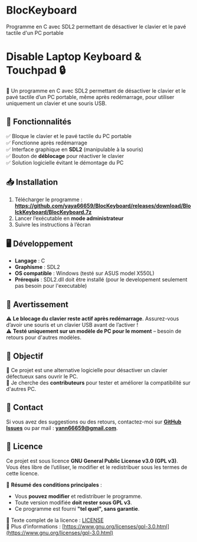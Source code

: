 # BlocKeyboard
Programme en C avec SDL2 permettant de désactiver le clavier et le pavé tactile d'un PC portable


# Disable Laptop Keyboard & Touchpad 🔒

🚀 Un programme en C avec SDL2 permettant de désactiver le clavier et le pavé tactile d’un PC portable, même après redémarrage, pour utiliser uniquement un clavier et une souris USB.

## 📌 Fonctionnalités
✅ Bloque le clavier et le pavé tactile du PC portable  
✅ Fonctionne après redémarrage  
✅ Interface graphique en **SDL2** (manipulable à la souris)  
✅ Bouton de **déblocage** pour réactiver le clavier  
✅ Solution logicielle évitant le démontage du PC  

## 📥 Installation
1. Télécharger le programme : **https://github.com/yaya66659/BlocKeyboard/releases/download/BlolckKeyboard/BlocKeyboard.7z**  
2. Lancer l’exécutable en **mode administrateur**  
3. Suivre les instructions à l’écran  

## 🖥️ Développement
- **Langage** : C  
- **Graphisme** : SDL2  
- **OS compatible** : Windows (testé sur ASUS model X550L)  
- **Prérequis** : SDL2.dll doit être installé  (pour le developement seulement pas besoin pour l'executable)

## 📢 Avertissement
⚠️ **Le blocage du clavier reste actif après redémarrage**. Assurez-vous d’avoir une souris et un clavier USB avant de l’activer !  
⚠️ **Testé uniquement sur un modèle de PC pour le moment** – besoin de retours pour d'autres modèles.  

## 🎯 Objectif
📌 Ce projet est une alternative logicielle pour désactiver un clavier défectueux sans ouvrir le PC.  
📌 Je cherche des **contributeurs** pour tester et améliorer la compatibilité sur d'autres PC.  

## 📩 Contact
Si vous avez des suggestions ou des retours, contactez-moi sur **[GitHub Issues](https://github.com/yaya66659/BlocKeyboard/issues)** ou par mail : **yann66659@gmail.com**.  


## 📜 Licence

Ce projet est sous licence **GNU General Public License v3.0 (GPL v3)**.  
Vous êtes libre de l’utiliser, le modifier et le redistribuer sous les termes de cette licence.  

📌 **Résumé des conditions principales** :
- Vous **pouvez modifier** et redistribuer le programme.
- Toute version modifiée **doit rester sous GPL v3**.
- Ce programme est fourni **"tel quel", sans garantie**.  

🔗 Texte complet de la licence : [LICENSE](LICENSE)  
🔗 Plus d’informations : [https://www.gnu.org/licenses/gpl-3.0.html](https://www.gnu.org/licenses/gpl-3.0.html)  
